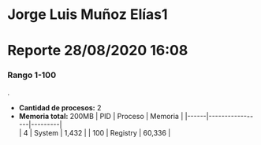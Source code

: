 # Jorge Luis Muñoz Elías1
# Reporte 28/08/2020 16:08
### Rango 1-100  
 .
- **Cantidad de procesos:** 2 
- **Memoria total:** 200MB
| PID  | Proceso         | Memoria |
|------|-----------------|---------|	
| 4  | System             | 1,432     |
| 100  | Registry             | 60,336     |
